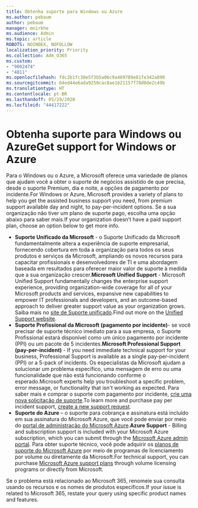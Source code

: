```yaml
---
title: Obtenha suporte para Windows ou Azure
ms.author: pebaum
author: pebaum
manager: mnirkhe
ms.audience: Admin
ms.topic: article
ROBOTS: NOINDEX, NOFOLLOW
localization_priority: Priority
ms.collection: Adm_O365
ms.custom:
- "9002474"
- "4811"
ms.openlocfilehash: fdc2b1fc30e5f3b5a06c9a489789e81fe342a890
ms.sourcegitcommit: 64ed44e6ada9250cac8ae1621157f78d0de2c49b
ms.translationtype: HT
ms.contentlocale: pt-BR
ms.lasthandoff: 05/29/2020
ms.locfileid: "44417222"
---
```

# <a name="get-support-for-windows-or-azure"></a><span data-ttu-id="ff084-102">Obtenha suporte para Windows ou Azure</span><span class="sxs-lookup"><span data-stu-id="ff084-102">Get support for Windows or Azure</span></span>

<span data-ttu-id="ff084-103">Para o Windows ou o Azure, a Microsoft oferece uma variedade de planos que ajudam você a obter o suporte de negócios assistido de que precisa, desde o suporte Premium, dia e noite, a opções de pagamento por incidente.</span><span class="sxs-lookup"><span data-stu-id="ff084-103">For Windows or Azure, Microsoft provides a variety of plans to help you get the assisted business support you need, from premium support available day and night, to pay-per-incident options.</span></span> <span data-ttu-id="ff084-104">Se a sua organização não tiver um plano de suporte pago, escolha uma opção abaixo para saber mais.</span><span class="sxs-lookup"><span data-stu-id="ff084-104">If your organization doesn’t have a paid support plan, choose an option below to get more info.</span></span>

- <span data-ttu-id="ff084-105">**Suporte Unificado da Microsoft** - o Suporte Unificado da Microsoft fundamentalmente altera a experiência de suporte empresarial, fornecendo cobertura em toda a organização para todos os seus produtos e serviços da Microsoft, ampliando os novos recursos para capacitar profissionais e desenvolvedores de TI e uma abordagem baseada em resultados para oferecer maior valor de suporte à medida que a sua organização crescer.</span><span class="sxs-lookup"><span data-stu-id="ff084-105">**Microsoft Unified Support** - Microsoft Unified Support fundamentally changes the enterprise support experience, providing organization-wide coverage for all of your Microsoft products and services, expansive new capabilities to empower IT professionals and developers, and an outcome-based approach to deliver greater support value as your organization grows.</span></span> <span data-ttu-id="ff084-106">Saiba mais no [site de Suporte unificado](https://aka.ms/unified-support).</span><span class="sxs-lookup"><span data-stu-id="ff084-106">Find out more on the [Unified Support website](https://aka.ms/unified-support).</span></span>
- <span data-ttu-id="ff084-107">**Suporte Profissional da Microsoft (pagamento por incidente)**- se você precisar de suporte técnico imediato para a sua empresa, o Suporte Profissional estará disponível como um único pagamento por incidente (PPI) ou um pacote de 5 incidentes.</span><span class="sxs-lookup"><span data-stu-id="ff084-107">**Microsoft Professional Support (pay-per-incident)** - If you need immediate technical support for your business, Professional Support is available as a single pay-per-incident (PPI) or a 5-pack of incidents.</span></span> <span data-ttu-id="ff084-108">Os especialistas da Microsoft ajudam a solucionar um problema específico, uma mensagem de erro ou uma funcionalidade que não está funcionando conforme o esperado.</span><span class="sxs-lookup"><span data-stu-id="ff084-108">Microsoft experts help you troubleshoot a specific problem, error message, or functionality that isn't working as expected.</span></span> <span data-ttu-id="ff084-109">Para saber mais e comprar o suporte com pagamento por incidente, [crie uma nova solicitação de suporte](https://support.microsoft.com/supportforbusiness/productselection).</span><span class="sxs-lookup"><span data-stu-id="ff084-109">To learn more and purchase pay per incident support, [create a new support request](https://support.microsoft.com/supportforbusiness/productselection).</span></span>
- <span data-ttu-id="ff084-110">**Suporte do Azure** – o suporte para cobrança e assinatura está incluído em sua assinatura do Microsoft Azure, que você pode enviar por meio do [portal de administração do Microsoft Azure](https://portal.azure.com/).</span><span class="sxs-lookup"><span data-stu-id="ff084-110">**Azure Support** - Billing and subscription support is included with your Microsoft Azure subscription, which you can submit through the [Microsoft Azure admin portal](https://portal.azure.com/).</span></span> <span data-ttu-id="ff084-111">Para obter suporte técnico, você pode adquirir os [planos de suporte do Microsoft Azure](https://azure.microsoft.com/support/plans/) por meio de programas de licenciamento por volume ou diretamente da Microsoft.</span><span class="sxs-lookup"><span data-stu-id="ff084-111">For technical support, you can purchase [Microsoft Azure support plans](https://azure.microsoft.com/support/plans/) through volume licensing programs or directly from Microsoft.</span></span>

<span data-ttu-id="ff084-112">Se o problema está relacionado ao Microsoft 365, renomeie sua consulta usando os recursos e os nomes de produtos específicos.</span><span class="sxs-lookup"><span data-stu-id="ff084-112">If your issue is related to Microsoft 365, restate your query using specific product names and features.</span></span>
